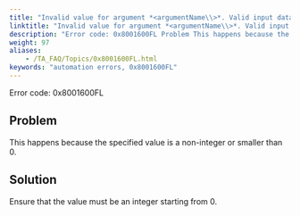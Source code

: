 ```yaml
--- 
title: "Invalid value for argument *<argumentName\\>*. Valid input data is an integer starting from 0."
linktitle: "Invalid value for argument *<argumentName\\>*. Valid input data is an integer starting from 0."
description: "Error code: 0x8001600FL Problem This happens because the specified value is a non-integer or smaller than 0. Solution Ensure that the value must be an integer starting from 0."
weight: 97
aliases: 
    - /TA_FAQ/Topics/0x8001600FL.html
keywords: "automation errors, 0x8001600FL"
---
```


Error code: 0x8001600FL

## Problem

This happens because the specified value is a non-integer or smaller than 0.

## Solution

Ensure that the value must be an integer starting from 0.




